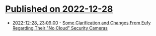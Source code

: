 # [Published on 2022-12-28](index.md)

* [2022-12-28, 23:09:00](https://soylentnews.org/article.pl?sid=22/12/27/1557221&from=rss) - [Some Clarification and Changes From Eufy Regarding Their \"No Cloud\" Security Cameras](https://soylentnews.org/article.pl?sid=22/12/27/1557221&from=rss)
